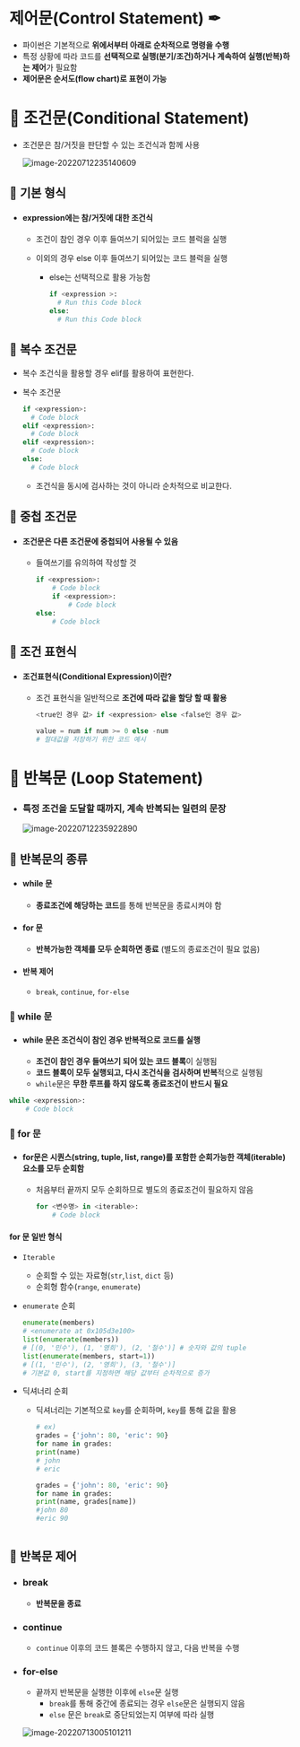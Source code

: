 # 제어문(Control Statement) ✒

- 파이썬은 기본적으로 **위에서부터 아래로 순차적으로 명령을 수행**
- 특정 상황에 따라 코드를 **선택적으로 실행(분기/조건)하거나 계속하여 실행(반복)하는 제어**가 필요함
- **제어문은 순서도(flow chart)로 표현이 가능**



# 📄 조건문(Conditional Statement) 

- 조건문은 참/거짓을 판단할 수 있는 조건식과 함께 사용

  ![image-20220712235140609](알고리즘_기초.assets/image-20220712235140609.png)

## 📌 기본 형식 

- #### expression에는 참/거짓에 대한 조건식

  - 조건이 참인 경우 이후 들여쓰기 되어있는 코드 블럭을 실행

  - 이외의 경우 else 이후 들여쓰기 되어있는 코드 블럭을 실행

    - else는 선택적으로 활용 가능함

      ```python
      if <expression >:
      	# Run this Code block
      else:
      	# Run this Code block
      ```



## 📌 복수 조건문 

- 복수 조건식을 활용할 경우 elif를 활용하여 표현한다.

- 복수 조건문

  ```python
  if <expression>:
  	# Code block
  elif <expression>:
  	# Code block
  elif <expression>:
  	# Code block
  else:
  	# Code block
  ```

  - 조건식을 동시에 검사하는 것이 아니라 순차적으로 비교한다.



## 📌 중첩 조건문 

- #### 조건문은 다른 조건문에 중첩되어 사용될 수 있음

  - 들여쓰기를 유의하여 작성할 것

    ```python
    if <expression>:
    	# Code block
    	if <expression>:
    		# Code block
    else:
    	# Code block
    ```



## 📌 조건 표현식 

- #### 조건표현식(Conditional Expression)이란?

  - 조건 표현식을 일반적으로 **조건에 따라 값을 할당 할 때 활용**

    ```python
    <true인 경우 값> if <expression> else <false인 경우 값>
    ```

    ```python
    value = num if num >= 0 else -num
    # 절대값을 저장하기 위한 코드 예시

# 📄 반복문 (Loop Statement) 

- ### 특정 조건을 도달할 때까지, 계속 반복되는 일련의 문장

  ![image-20220712235922890](알고리즘_기초.assets/image-20220712235922890.png)

## 📌 반복문의 종류 

- #### while 문
  - **종료조건에 해당하는 코드**를 통해 반복문을 종료시켜야 함
  
- #### for 문

  - **반복가능한 객체를 모두 순회하면 종료** (별도의 종료조건이 필요 없음)

- #### 반복 제어

  - `break`, `continue`, `for-else`
  
    

### 📎 while 문

- #### while 문은 조건식이 참인 경우 반복적으로 코드를 실행

  - **조건이 참인 경우 들여쓰기 되어 있는 코드 블록**이 실행됨
  - **코드 블록이 모두 실행되고, 다시 조건식을 검사하며 반복**적으로 실행됨
  - `while`문은 **무한 루프를 하지 않도록 종료조건이 반드시 필요**

```python
while <expression>:
	# Code block
```

### 📎 for 문

- #### for문은 시퀀스(string, tuple, list, range)를 포함한 순회가능한 객체(iterable) 요소를 모두 순회함

  - 처음부터 끝까지 모두 순회하므로 별도의 종료조건이 필요하지 않음

    ```python
    for <변수명> in <iterable>:
    	# Code block
    ```



#### for 문 일반 형식

- `Iterable`

  - 순회할 수 있는 자료형(`str`,`list`, `dict` 등)
  - 순회형 함수(`range`, `enumerate`)

- `enumerate` 순회

  ```python
  enumerate(members)
  # <enumerate at 0x105d3e100>
  list(enumerate(members)) 
  # [(0, '민수'), (1, '영희'), (2, '철수')] # 숫자와 값의 tuple
  list(enumerate(members, start=1))
  # [(1, '민수'), (2, '영희'), (3, '철수')] 
  # 기본값 0, start를 지정하면 해당 값부터 순차적으로 증가
  ```

- 딕셔너리 순회

  - 딕셔너리는 기본적으로 `key`를 순회하며, `key`를 통해 값을 활용

    ```python
    # ex)
    grades = {'john': 80, 'eric': 90} 
    for name in grades:
    print(name)
    # john
    # eric
    
    grades = {'john': 80, 'eric': 90}
    for name in grades:
    print(name, grades[name])
    #john 80
    #eric 90



## 📌 반복문 제어 

- ### break

  - **반복문을 종료**

- ### continue

  - `continue` 이후의 코드 블록은 수행하지 않고, 다음 반복을 수행

- ### for-else

  - 끝까지 반복문을 실행한 이후에 `else`문 실행
    - `break`를 통해 중간에 종료되는 경우 `else`문은 실행되지 않음
    - `else` 문은 `break`로 중단되었는지 여부에 따라 실행


  ![image-20220713005101211](알고리즘_기초.assets/image-20220713005101211.png)

